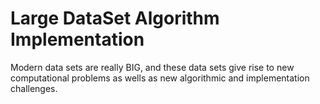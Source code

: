 # Large DataSet Algorithm Implementation
Modern data sets are really BIG, and these data sets give rise to new computational problems as wells as new algorithmic and implementation challenges. 